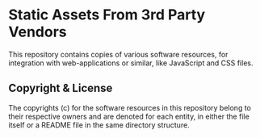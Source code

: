 Static Assets From 3rd Party Vendors
====================================

This repository contains copies of various software resources, for
integration with web-applications or similar, like JavaScript and CSS
files.


Copyright & License
-------------------

The copyrights (c) for the software resources in this repository belong to
their respective owners and are denoted for each entity, in either the file
itself or a README file in the same directory structure.


